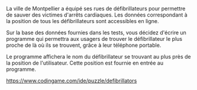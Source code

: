 La ville de Montpellier a équipé ses rues de défibrillateurs pour permettre de sauver des victimes d'arrêts cardiaques. Les données correspondant à la position de tous les défibrillateurs sont accessibles en ligne.

Sur la base des données fournies dans les tests, vous décidez d'écrire un programme qui permettra aux usagers de trouver le défibrillateur le plus proche de là où ils se trouvent, grâce à leur téléphone portable.

Le programme affichera le nom du défibrillateur se trouvant au plus près de la position de l'utilisateur. Cette position est fournie en entrée au programme.

https://www.codingame.com/ide/puzzle/defibrillators